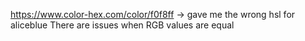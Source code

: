 https://www.color-hex.com/color/f0f8ff -> gave me the wrong hsl for aliceblue
There are issues when RGB values are equal
